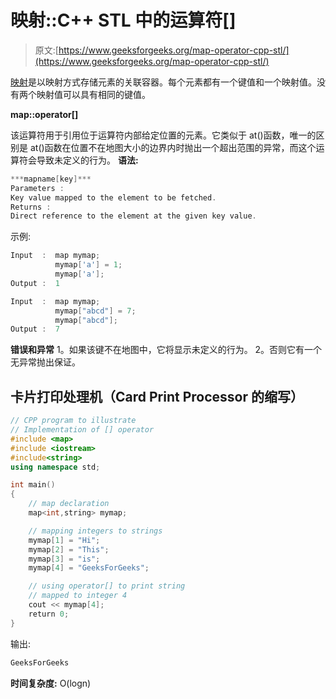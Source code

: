 # 映射::C++ STL 中的运算符[]

> 原文:[https://www.geeksforgeeks.org/map-operator-cpp-stl/](https://www.geeksforgeeks.org/map-operator-cpp-stl/)

[映射](https://www.geeksforgeeks.org/map-associative-containers-the-c-standard-template-library-stl/)是以映射方式存储元素的关联容器。每个元素都有一个键值和一个映射值。没有两个映射值可以具有相同的键值。

**map::operator[]**

该运算符用于引用位于运算符内部给定位置的元素。它类似于 at()函数，唯一的区别是 at()函数在位置不在地图大小的边界内时抛出一个超出范围的异常，而这个运算符会导致未定义的行为。
**语法:**

```cpp
***mapname[key]***
Parameters :
Key value mapped to the element to be fetched.
Returns :
Direct reference to the element at the given key value.
```

示例:

```cpp
Input  :  map mymap;
          mymap['a'] = 1;
          mymap['a'];
Output :  1

Input  :  map mymap;
          mymap["abcd"] = 7;
          mymap["abcd"];
Output :  7
```

**错误和异常**
1。如果该键不在地图中，它将显示未定义的行为。
2。否则它有一个无异常抛出保证。

## 卡片打印处理机（Card Print Processor 的缩写）

```cpp
// CPP program to illustrate
// Implementation of [] operator
#include <map>
#include <iostream>
#include<string>
using namespace std;

int main()
{
    // map declaration
    map<int,string> mymap;

    // mapping integers to strings
    mymap[1] = "Hi";
    mymap[2] = "This";
    mymap[3] = "is";
    mymap[4] = "GeeksForGeeks";

    // using operator[] to print string
    // mapped to integer 4
    cout << mymap[4];
    return 0;
}
```

输出:

```cpp
GeeksForGeeks
```

**时间复杂度:** O(logn)